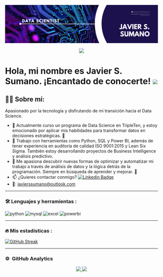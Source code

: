 
<div id="header" align="center">
  <img decoding="async" src="https://github.com/javiersumano/javiersumano/blob/main/Javier%20Sumano%20banner.png" width="800"/>
</div>

<div align="center">
  
[![](https://img.shields.io/badge/LinkedIn-0077B5?style=for-the-badge&logo=linkedin&logoColor=white)](https://www.linkedin.com/in/javiersanchezsumano/)

</div>

<h1>
  Hola, mi nombre es Javier S. Sumano. ¡Encantado de conocerte!
  <img decoding="async" src="https://media.giphy.com/media/hvRJCLFzcasrR4ia7z/giphy.gif" width="30px"/>
</h1>


## 👨‍💻 Sobre mí:
Apasionado por la tecnología y disfrutando de mi transición hacia el Data Science.

* 🔭 Actualmente curso un programa de Data Science en TripleTen, y estoy emocionado por aplicar mis habilidades para transformar datos en decisiones estratégicas. 💪
* 🌱 Trabajo con herramientas como Python, SQL y Power BI, además de tener experiencia en auditoría de calidad ISO 9001:2015 y Lean Six Sigma. También estoy desarrollando proyectos de Business Intelligence y análisis predictivo.
* 💓 Me apasiona descubrir nuevas formas de optimizar y automatizar mi trabajo a través de análisis de datos y la lógica detrás de la programación. Siempre en búsqueda de aprender y mejorar. 🚀
*  :mailbox: ¿Quieres contactar conmigo? [![Linkedin Badge](https://img.shields.io/badge/-Javier_Sánchez_Sumani-blue?style=flat&logo=Linkedin&logoColor=white)](https://github.com/javiersumano/javiersumano/)
* 📧: javierssumano@outlook.com 
---

### :hammer_and_wrench: Lenguajes y herramientas :

<div id="header" align="left">
    <img decoding="async" src="https://img.shields.io/badge/Python-3776AB?style=for-the-badge&logo=python&logoColor=white" alt="python"/>
  </a>
    <img decoding="async" src="https://img.shields.io/badge/MySQL-6DB33F?style=for-the-badge&logo=mysql&logoColor=white" alt="mysql"/>
  </a>
 <img decoding="async" src="https://img.shields.io/badge/Microsoft_Excel-217346?style=for-the-badge&logo=microsoft-excel&logoColor=white" alt="excel"/>
  </a>
 <img decoding="async" src="https://img.shields.io/badge/Power_BI-FFBE00?style=for-the-badge&logo=Power-BI&logoColor=white" alt="powerbi"/>
  </a>

</div>

---
### :fire: Mis estadísticas :

[![GitHub Streak](http://github-readme-streak-stats.herokuapp.com?user=javiersumano&theme=dark&background=000000)](https://git.io/streak-stats)

---
### ⚙️ &nbsp;GitHub Analytics

<p align="center">
<a href="https://github.com/javiersumano">
  <img height="180em" src="https://github-readme-stats-eight-theta.vercel.app/api?username=javiersumano&show_icons=true&theme=algolia&include_all_commits=true&count_private=true"/>
  <img height="180em" src="https://github-readme-stats-eight-theta.vercel.app/api/top-langs/?username=javiersumano&layout=compact&langs_count=8&theme=algolia"/>
</a>
</p> 
